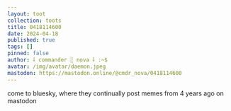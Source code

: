 ```yaml
---
layout: toot
collection: toots
title: 0418114600
date: 2024-04-18
published: true
tags: []
pinned: false
author: ⸸ commander ░ nova ⸸ :~$
avatar: /img/avatar/daemon.jpeg
mastodon: https://mastodon.online/@cmdr_nova/0418114600
---
```


come to bluesky, where they continually post memes from 4 years ago on mastodon
